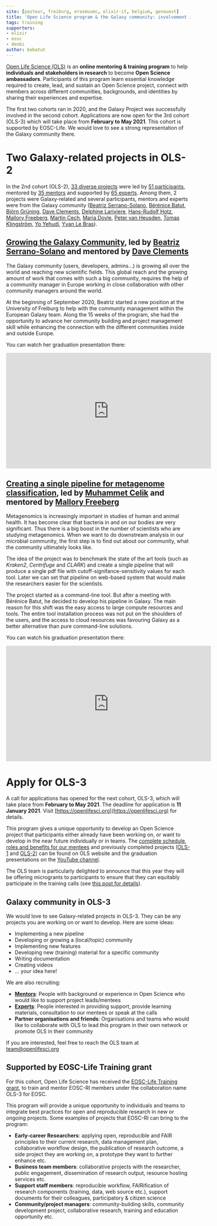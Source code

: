 ```yaml
---
site: [pasteur, freiburg, erasmusmc, elixir-it, belgium, genouest]
title: 'Open Life Science program & the Galaxy community: involvement in OLS-2 and invitation to apply to the next cohort'
tags: training
supporters:
- elixir
- eosc
- denbi
author: bebatut
---
```


[Open Life Science (OLS)](https://openlifesci.org/) is an **online mentoring & training program** to help **individuals and stakeholders in research** to become **Open Science ambassadors**. Participants of this program learn essential knowledge required to create, lead, and sustain an Open Science project, connect with members across different communities, backgrounds, and identities by sharing their experiences and expertise.

The first two cohorts ran in 2020, and the Galaxy Project was successfully involved in the second cohort. Applications are now open for the 3rd cohort (OLS-3) which will take place from **February to May 2021**. This cohort is supported by EOSC-Life. We would love to see a strong representation of the Galaxy community there.

# Two Galaxy-related projects in OLS-2

In the 2nd cohort (OLS-2), [33 diverse projects](https://openlifesci.org/ols-2/projects-participants/#projects) were led by [51 participants](https://openlifesci.org/ols-2/projects-participants/#participants), mentored by [35 mentors](https://openlifesci.org/ols-2#mentors) and supported by [65 experts](https://openlifesci.org/ols-2#experts). Among them, 2 projects were Galaxy-related and several participants, mentors and experts were from the Galaxy community ([Beatriz Serrano-Solano](https://openlifesci.org/ols-2/projects-participants#beatrizserrano), [Bérénice Batut](https://openlifesci.org/ols-2#bebatut), [Björn Grüning](https://openlifesci.org/ols-2#bgruening ), [Dave Clements](https://openlifesci.org/ols-2#tnabtaf), [Delphine Lariviere](https://openlifesci.org/ols-2#Delphine-L), [Hans-Rudolf Hotz](https://openlifesci.org/ols-2#hrhotz), [Mallory Freeberg](https://openlifesci.org/ols-2#malloryfreeberg), [Martin Cech](https://openlifesci.org/ols-2#martenson), [Maria Doyle](https://openlifesci.org/ols-2#mblue9), [Peter van Heusden](https://openlifesci.org/ols-2/projects-participants#pvanheus), [Tomas Klingström](https://openlifesci.org/ols-2#TKlingstrom), [Yo Yehudi](https://openlifesci.org/ols-2#yochannah), [Yvan Le Bras](https://openlifesci.org/ols-2#yvanlebras)).

## [Growing the Galaxy Community](https://openlifesci.org/ols-2/projects-participants/#growing-the-galaxy-community), led by [Beatriz Serrano-Solano](https://openlifesci.org/ols-2/projects-participants#beatrizserrano) and mentored by [Dave Clements](https://openlifesci.org/ols-2#tnabtaf)

The Galaxy community (users, developers, admins...) is growing all over the world and reaching new scientific fields. This global reach and the growing amount of work that comes with such a big community, requires the help of a community manager in Europe working in close collaboration with other community managers around the world.

At the beginning of September 2020, Beatriz started a new position at the University of Freiburg to help with the community management within the European Galaxy team. Along the 15 weeks of the program, she had the opportunity to advance her community building and project management skill while enhancing the connection with the different communities inside and outside Europe.

You can watch her graduation presentation there:

<iframe width="560" height="315" src="https://www.youtube.com/embed/wv8_0iOMpGs?start=1639" frameborder="0" allow="accelerometer; autoplay; clipboard-write; encrypted-media; gyroscope; picture-in-picture" allowfullscreen></iframe>

## [Creating a single pipeline for metagenome classification](https://openlifesci.org/ols-2/projects-participants/#creating-a-single-pipeline-for-metagenome-classification), led by [Muhammet Celik](https://openlifesci.org/ols-2/projects-participants#MuhammetCelik) and mentored by [Mallory Freeberg](https://openlifesci.org/ols-2#malloryfreeberg)

Metagenomics is increasingly important in studies of human and animal health. It has become clear that bacteria in and on our bodies are very significant. Thus there is a big boost in the number of scientists who are studying metagenomics. When we want to do downstream analysis in our microbial community, the first step is to find out about our community, what the community ultimately looks like.

The idea of the project was to benchmark the state of the art tools (such as *Kraken2*, *Centrifuge* and *CLARK*) and create a single pipeline that will produce a single pdf file with cutoff-signifance-sensitivity values for each tool. Later we can set that pipeline on web-based system that would make the researchers easier for the scientists.

The project started as a command-line tool. But after a meeting with Bérénice Batut, he decided to develop his pipeline in Galaxy. The main reason for this shift was the easy access to large compute resources and tools. The entire tool installation process was not put on the shoulders of the users, and the access to cloud resources was favouring Galaxy as a better alternative than pure command-line solutions.

You can watch his graduation presentation there:

<iframe width="560" height="315" src="https://www.youtube.com/embed/IGyoiFnCvis?start=333" frameborder="0" allow="accelerometer; autoplay; clipboard-write; encrypted-media; gyroscope; picture-in-picture" allowfullscreen></iframe>

# Apply for OLS-3

A call for applications has opened for the next cohort, OLS-3, which will take place from **February to May 2021**. The deadline for application is **11 January 2021**. Visit [https://openlifesci.org](https://openlifesci.org) for details.

This program gives a unique opportunity to develop an Open Science project that participants either already have been working on, or want to develop in the near future individually or in teams. The [complete schedule](https://openlifesci.org/ols-3/schedule), [roles and benefits for our mentees](https://openlifesci.org/about#mentees) and previously completed projects ([OLS-1](https://openlifesci.org/ols-1/projects-participants/) and [OLS-2](https://openlifesci.org/ols-2/projects-participants/#projects)) can be found on OLS website and the graduation presentations on the [YouTube channel](https://www.youtube.com/c/OpenLifeSci/videos).

The OLS team is particularly delighted to announce that this year they will be offering microgrants to participants to ensure that they can equitably participate in the training calls (see [this post for details](https://openlifesci.org/posts/2020/11/23/micro-grants-in-2021-ols-3-ols-4/)).

## Galaxy community in OLS-3

We would love to see Galaxy-related projects in OLS-3. They can be any projects you are working on or want to develop. Here are some ideas:

- Implementing a new pipeline
- Developing or growing a (local/topic) community
- Implementing new features
- Developing new (training) material for a specific community
- Writing documentation
- Creating videos
- ... your idea here!

We are also recruiting:

- [**Mentors**](https://openlifesci.org/about#mentors): People with background or experience in Open Science who would like to support project leads/mentees
- [**Experts**](https://openlifesci.org/about#experts): People interested in providing support, provide learning materials, consultation to our mentees or speak at the calls
- **Partner organisations and friends**: Organisations and teams who would like to collaborate with OLS to lead this program in their own network or promote OLS in their community

If you are interested, feel free to reach the OLS team at [team@openlifesci.org](mailto:team@openlifesci.org)

## Supported by EOSC-Life Training grant

For this cohort, Open Life Science has received the [EOSC-Life Training grant](https://www.google.com/url?q=https://www.eosc-life.eu/news/4-projects-awarded-funding-within-first-training-open-call/&sa=D&ust=1608631815383000&usg=AOvVaw3GgqHv5X_zuINJB4C-W6b8), to train and mentor EOSC-RI members under the collaboration name OLS-3 for EOSC. 

This program will provide a unique opportunity to individuals and teams to integrate best practices for open and reproducible research in new or ongoing projects. Some examples of projects that EOSC-RI can bring to the program:

- **Early-career Researchers**: applying open, reproducible and FAIR principles to their current research, data management plan, collaborative workflow design, the publication of research outcome, a side project they are working on, a prototype they want to further enhance etc.
- **Business team members**: collaborative projects with the researcher, public engagement, dissemination of research output, resource hosting services etc.
- **Support staff members**: reproducible workflow, FAIRification of research components (training, data, web source etc.), support documents for their colleagues, participatory & citizen science
- **Community/project managers**: community-building skills, community development project, collaborative research, training and education opportunity etc.
